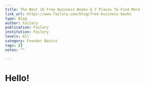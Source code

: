 ```yaml
---
title: The Best 19 Free Business Books & 7 Places To Find More
link_url: https://www.failory.com/blog/free-business-books
type: Blog
author: Failory
publication: Failory
institution: Failory
levels: All
category: Founder Basics
tags: []
notes: ""

---
```


# Hello!
